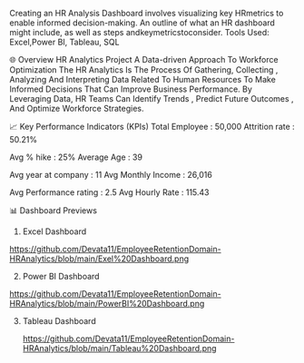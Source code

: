
Creating an HR Analysis Dashboard involves visualizing  key HRmetrics to enable informed decision-making. An  outline of what an HR dashboard might include, as well  as steps andkeymetricstoconsider. Tools Used: Excel,Power BI, Tableau, SQL

🌐 Overview
HR Analytics Project 
 A Data-driven Approach To Workforce Optimization 
 The HR Analytics Is The Process Of Gathering,  Collecting , Analyzing And Interpreting Data Related To Human Resources To  Make Informed Decisions That Can Improve Business 
 Performance.
 By Leveraging Data, HR Teams Can Identify Trends , Predict Future Outcomes , And Optimize Workforce Strategies.


📈 Key Performance Indicators (KPIs)
 Total Employee 		: 	50,000                         Attrition rate			:	50.21%

Avg % hike			:	25%                                  Average Age			:	39

Avg year at company	:	11                               Avg Monthly Income	:	26,016

Avg Performance rating	:	2.5                         Avg Hourly Rate		:	115.43


📊 Dashboard Previews

1. Excel Dashboard

https://github.com/Devata11/EmployeeRetentionDomain-HRAnalytics/blob/main/Exel%20Dashboard.png

2. Power BI Dashboard

https://github.com/Devata11/EmployeeRetentionDomain-HRAnalytics/blob/main/PowerBI%20Dashboard.png

3. Tableau Dashboard

   https://github.com/Devata11/EmployeeRetentionDomain-HRAnalytics/blob/main/Tableau%20Dashboard.png









